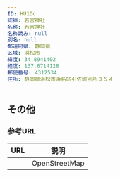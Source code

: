 ```yaml
---
ID: HU1Dc
総称: 若宮神社
名称: 若宮神社
名称読み: null
別名: null
都道府県: 静岡県
区域: 浜松市
緯度: 34.8941402
経度: 137.6714128
郵便番号: 4312534
住所: 静岡県浜松市浜名区引佐町別所３５４
---
```


## その他

### 参考URL

| URL | 説明          |
| --- | ------------- |
|     | OpenStreetMap |
